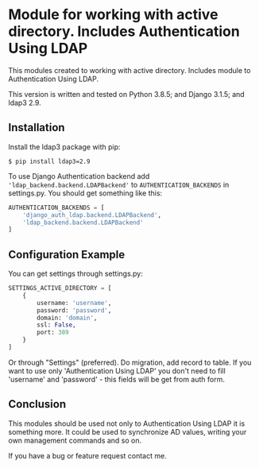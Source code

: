 # Module for working with active directory. Includes Authentication Using LDAP

This modules created to working with active directory. Includes module to Authentication Using LDAP.

This version is written and tested on Python 3.8.5; and Django 3.1.5; and ldap3 2.9.

## Installation

Install the ldap3 package with pip:
```console
$ pip install ldap3=2.9
```

To use Django Authentication backend add ```'ldap_backend.backend.LDAPBackend'``` to ```AUTHENTICATION_BACKENDS``` in settings.py.
You should get something like this:
```python
AUTHENTICATION_BACKENDS = [
    'django_auth_ldap.backend.LDAPBackend',
    'ldap_backend.backend.LDAPBackend'
]
```

## Configuration Example

You can get settings through settings.py:
```python
SETTINGS_ACTIVE_DIRECTORY = [
    {
        username: 'username',
        password: 'password',
        domain: 'domain',
        ssl: False,
        port: 389
    }
]
```

Or through "Settings" (preferred). Do migration, add record to table.
If you want to use only 'Authentication Using LDAP' you don't need to fill 'username' and 'password' - this fields will be get from auth form.

## Conclusion

This modules should be used not only to Authentication Using LDAP it is something more. It could be used to synchronize AD values, writing your own management commands and so on.

If you have a bug or feature request contact me.
